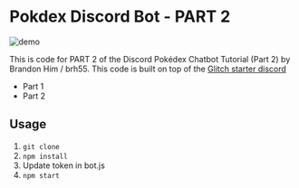 # Pokdex Discord Bot - PART 2

![demo](http://g.recordit.co/4gbDcJ9Yr1.gif)

This is code for PART 2 of the Discord Pokédex Chatbot Tutorial (Part 2) by Brandon Him / brh55.
This code is built on top of the [Glitch starter discord](https://github.com/FogCreek/starter-discord)

- Part 1 
- Part 2

## Usage
1. `git clone`
2. `npm install`
3. Update token in bot.js
4. `npm start`
